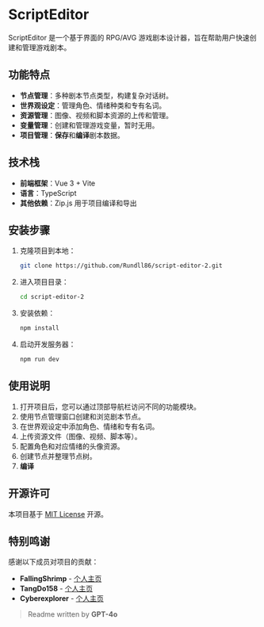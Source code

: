 # ScriptEditor

ScriptEditor 是一个基于界面的 RPG/AVG 游戏剧本设计器，旨在帮助用户快速创建和管理游戏剧本。

## 功能特点

- **节点管理**：多种剧本节点类型，构建复杂对话树。
- **世界观设定**：管理角色、情绪种类和专有名词。
- **资源管理**：图像、视频和脚本资源的上传和管理。
- **变量管理**：创建和管理游戏变量，暂时无用。
- **项目管理**：**保存**和**编译**剧本数据。

## 技术栈

- **前端框架**：Vue 3 + Vite
- **语言**：TypeScript
- **其他依赖**：Zip.js 用于项目编译和导出

## 安装步骤

1. 克隆项目到本地：

   ```bash
   git clone https://github.com/Rundll86/script-editor-2.git
   ```

2. 进入项目目录：

   ```bash
   cd script-editor-2
   ```

3. 安装依赖：

   ```bash
   npm install
   ```

4. 启动开发服务器：

   ```bash
   npm run dev
   ```

## 使用说明

1. 打开项目后，您可以通过顶部导航栏访问不同的功能模块。
2. 使用节点管理窗口创建和浏览剧本节点。
3. 在世界观设定中添加角色、情绪和专有名词。
4. 上传资源文件（图像、视频、脚本等）。
5. 配置角色和对应情绪的头像资源。
6. 创建节点并整理节点树。
7. **编译**

## 开源许可

本项目基于 [MIT License](https://opensource.org/licenses/MIT) 开源。

## 特别鸣谢

感谢以下成员对项目的贡献：

- **FallingShrimp** - [个人主页](https://rundll86.github.io)
- **TangDo158** - [个人主页](https://www.ccw.site/student/6107cafb76415b2f27e0d4d4)
- **Cyberexplorer** - [个人主页](https://lanwywritexu.github.io/about)

> Readme written by **GPT-4o**
